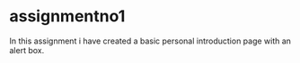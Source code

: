 # assignmentno1
In this assignment i have created a basic personal introduction page with an alert box.

